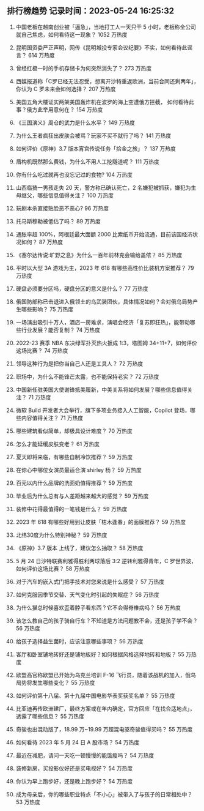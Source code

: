 
## 排行榜趋势 记录时间：2023-05-24 16:25:32
  
  1. 中国老板在越南创业被「逼急」，当地打工人一天只干 5 小时，老板称全公司就自己焦虑，如何看待这一现象？ 1052 万热度
    
  2. 昆明国资委严正声明，网传《昆明城投专家会议纪要》不实，如何看待此谣言？ 614 万热度
    
  3. 曾经红极一时的手机存储卡为何突然消失了？ 273 万热度
    
  4. 西媒报道称「C罗已经无法忍受，想离开沙特重返欧洲，当前合同还剩两年」，你认为 C 罗未来会如何选择？ 207 万热度
    
  5. 美国五角大楼证实两架美国轰炸机在波罗的海上空遭俄方拦截， 如何看待此事？俄方此举用意何在？ 154 万热度
    
  6. 《三国演义》周仓的武力是什么水平？ 149 万热度
    
  7. 为什么王者疯狂出皮肤会被骂？玩家不买不就行了吗？ 141 万热度
    
  8. 如何评价《原神》3.7 版本宵宫传说任务「拾金之旅」？ 137 万热度
    
  9. 盾构机既然那么费钱，为什么不用人工挖隧道呢？ 111 万热度
    
  10. 你有什么吃过就再也没忘记过的食物? 104 万热度
    
  11. 山西临猗一男孩走失 20 天，警方称已确认死亡，2 名嫌犯被抓获，嫌犯为生母继父，哪些信息值得关注？ 100 万热度
    
  12. 玩剧本杀直接贴脸恶不恶心? 96 万热度
    
  13. 托马斯穆勒被低估了吗？ 89 万热度
    
  14. 通胀率超 100%，阿根廷最大面额 2000 比索纸币开始流通，目前该国经济状况如何？ 87 万热度
    
  15. 《塞尔达传说:旷野之息》为什么一百年前林克会输给盖侬？ 85 万热度
    
  16. 平时以大型 3A 游戏为主，2023 年 618 有哪些高性价比装机方案推荐？ 79 万热度
    
  17. 硬盘必须要分区吗，硬盘分区的意义是什么？ 77 万热度
    
  18. 俄国防部称已击退进入俄领土的乌武装团伙，具体情况如何？会对俄乌局势产生哪些影响？ 75 万热度
    
  19. 一场演出吸引十万人，酒店一房难求，演唱会经济「复苏即狂热」，能带动哪些行业发展？能否复制？ 74 万热度
    
  20. 2022-23 赛季 NBA 东决绿军扑灭热火扳成 1:3，塔图姆 34+11+7，如何评价这场比赛？ 74 万热度
    
  21. 领导这种行为是把你当自己人还是工具人？ 72 万热度
    
  22. 职场中，为什么不能锋芒太露，也不能保持老实？ 72 万热度
    
  23. 中国新任驻美国大使谢锋抵美履新，中美关系将如何发展？哪些信息值得关注？ 71 万热度
    
  24. 微软 Build 开发者大会举行，旗下多项业务接入人工智能，Copilot 登场，哪些内容值得关注？ 71 万热度
    
  25. 哪些建筑看似简单，却极具设计难度？ 70 万热度
    
  26. 怎么才能延缓皮肤变老？ 61 万热度
    
  27. 夏天即将来临，有哪些自制冷饮推荐？ 59 万热度
    
  28. 在你心中哪位女演员最适合演 shirley 杨？ 59 万热度
    
  29. 百元以内什么品牌的洗面奶值得推荐？ 59 万热度
    
  30. 毕业后为什么总有与人差距越来越大的感觉？ 59 万热度
    
  31. 装修中花得最值得的一笔钱是什么？ 59 万热度
    
  32. 2023 年 618 有哪些好用到让皮肤「枯木逢春」的面膜推荐？ 59 万热度
    
  33. 北纬30度为什么特别神秘？ 59 万热度
    
  34. 《原神》3.7 版本 上线了，建议怎么抽取？ 58 万热度
    
  35. 5 月 24 日沙特联赛利雅得胜利两球落后 3:2 逆转利雅得青年，C 罗世界波，如何评价这场比赛？ 58 万热度
    
  36. 对于汽车的嵌入式门把手技术对您来说是什么感受？ 57 万热度
    
  37. 如何克服因季节交替、天气变化时引起的失眠症？ 56 万热度
    
  38. 为什么猫总时候喜欢歪着脖子看东西？它不会得脊椎病吗？ 56 万热度
    
  39. 该怎么教自己的孩子骑自行车？不知道是方法问题教不会，还是孩子学不会？ 56 万热度
    
  40. 给孩子选择益生菌时，应该注意哪些事项？ 56 万热度
    
  41. 客厅和卧室铺地砖好还是铺地板好？如何根据风格选择地砖和地板？ 55 万热度
    
  42. 欧盟高官称欧盟已开始为乌克兰培训 F-16 飞行员，随着该战机的加入，俄乌局势将发生哪些变化？ 55 万热度
    
  43. 如何评价第十八届、第十九届中国电影华表奖获奖名单？ 55 万热度
    
  44. 比亚迪再传欧洲建厂，最终方案或在年内确定，官方回应「在找合适地点」，透露了哪些信息？ 55 万热度
    
  45. 奇骏也出混动版了，18.99 万~19.99 万超混电驱奇骏值得买吗？ 55 万热度
    
  46. 如何看待 2023 年 5 月 24 日 A 股市场？ 54 万热度
    
  47. 最近在减肥，请问一天吃一顿慢慢的能饿瘦吗？ 54 万热度
    
  48. 装修新房，买投影仪好还是买电视好？ 54 万热度
    
  49. 你认为早上跑步好，还是晚上跑步好？ 54 万热度
    
  50. 成为母亲后，你的哪些职业特点「不小心」被带入了与孩子的日常相处中？ 53 万热度
    